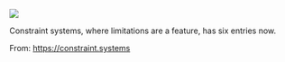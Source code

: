 ![](https://db-feed.s3.amazonaws.com/legacy/Screen_Shot_2019_11_08_at_1_21_47_PM-1573237769444.png)

Constraint systems, where limitations are a feature, has six entries now.

From: https://constraint.systems